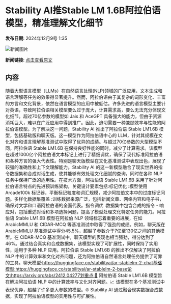 # Stability AI推Stable LM 1.6B阿拉伯语模型，精准理解文化细节

**发布日期**: 2024年12月9号 1:35

![新闻图片](https://pic.chinaz.com/picmap/thumb/202304261533109492_0.jpg)

**新闻链接**: [点击查看原文](https://www.aibase.com/zh/news/13764)

## 内容

随着大型语言模型（LLMs）在自然语言处理(NLP)领域的广泛应用，文本生成和语言理解等任务的效果得显著提升。然而，阿拉伯语由于其复杂的词形变化、丰富的方言和文化背景，依然在语言模型的应用中被低估。许多先进的语言模型主要针对英语，导致阿拉伯语相关模型要么过于庞大，计算需求高，要么无法充分体现文化细节。超过70亿参数的模型如 Jais 和 AceGPT 具备强大的能力，但由于资源消耗巨大，难以在广泛应用中得到推广。因此，迫切需要一种兼顾效率与性能的阿拉伯语模型。为了解决这一问题，Stability AI 推出了阿拉伯语 Stable LM1.6B 模型，包括基础版和聊天版。这一模型作为阿拉伯语中心的 LLM，针对其规模在文化对齐和语言理解基准测试中取得了优异的成绩。与超过70亿参数的大型模型不同，阿拉伯语 Stable LM1.6B 在保持良好性能的同时，减少了计算需求。该模型在超过1000亿个阿拉伯语文本标记上进行了精细调优，确保了现代标准阿拉伯语和各种方言的强大代表性。特别是聊天版模型在文化基准测试中表现出色，展现了较强的准确性和上下文理解能力。Stability AI 的这一新模型融合了现实世界的指令数据集和合成对话生成，使其能够有效处理文化细腻的查询，同时在各种 NLP 任务中保持广泛的适用性。在技术方面，阿拉伯语 Stable LM1.6B 采用了针对阿拉伯语言特点的先进预训练架构，关键设计要素包括:标记优化 :模型使用 Arcade100k 标记器，平衡标记粒度和词汇规模，减少阿拉伯文本中的过度标记问题。多样化数据集覆盖 :训练数据来源广泛，包括新闻文章、网络内容和电子书，确保对文学和口语阿拉伯语的全面代表。指令调优 :数据集中包含合成的指令 - 响应对，包括重述对话和多项选择问题，提高了模型处理文化特定任务的能力。阿拉伯语 Stable LM1.6B 模型在阿拉伯 NLP 领域标志着重要的进展，在如 ArabicMMLU 和 CIDAR-MCQ 等基准测试中取得了强劲的成绩。例如，聊天版在 ArabicMMLU 基准测试中得分45.5%，超越了参数介于7亿至130亿之间的其他模型。在 CIDAR-MCQ 基准测试中，聊天模型的表现也相当强劲，得分达到了46%。通过结合真实和合成数据集，该模型实现了可扩展性，同时保持了实用性，适用于多种 NLP 应用。阿拉伯语 Stable LM1.6B 的推出不仅解决了阿拉伯 NLP 中的计算效率和文化对齐问题，还为阿拉伯语自然语言处理任务提供了可靠的工具。聊天模型:https://huggingface.co/stabilityai/ar-stablelm-2-chat基础模型:https://huggingface.co/stabilityai/ar-stablelm-2-base论文:https://arxiv.org/abs/2412.04277划重点:🌟 阿拉伯语 Stable LM1.6B 模型旨在解决阿拉伯语 NLP 中的计算效率与文化对齐问题。📈 该模型在多个基准测试中表现优异，超越了许多更大参数的模型。🌐 Stability AI 通过融合现实数据合成数据，实现了阿拉伯语模型的实用性与可扩展性。
